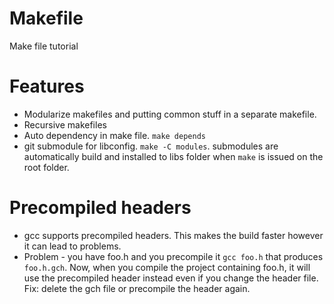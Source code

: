 # Makefile
Make file tutorial

# Features
* Modularize makefiles and putting common stuff in a separate makefile.
* Recursive makefiles
* Auto dependency in make file. ```make depends```
* git submodule for libconfig. ```make -C modules```. submodules are automatically build and installed to libs folder when ```make``` is issued on the root folder.

# Precompiled headers
* gcc supports precompiled headers. This makes the build faster however it can lead to problems. 
* Problem - you have foo.h and you precompile it ```gcc foo.h``` that produces ```foo.h.gch```. Now, when you compile the project containing foo.h, it will use the precompiled header instead even if you change the header file. Fix: delete the gch file or precompile the header again. 
